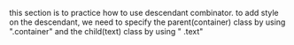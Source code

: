 this section is to practice how to use descendant combinator. to add style on the descendant, we need to specify the parent(container) class by using ".container" and the child(text) class by using " .text"